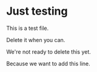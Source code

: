# Just testing

This is a test file.

Delete it when you can.

We're not ready to delete this yet.

Because we want to add this line.
